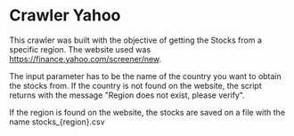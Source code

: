 # Crawler Yahoo

This crawler was built with the objective of getting the Stocks from a specific region. The website used was https://finance.yahoo.com/screener/new.

The input parameter has to be the name of the country you want to obtain the stocks from. If the country is not found on the website, the script returns with the message "Region does not exist, please verify".

If the region is found on the website, the stocks are saved on a file with the name stocks_{region}.csv
